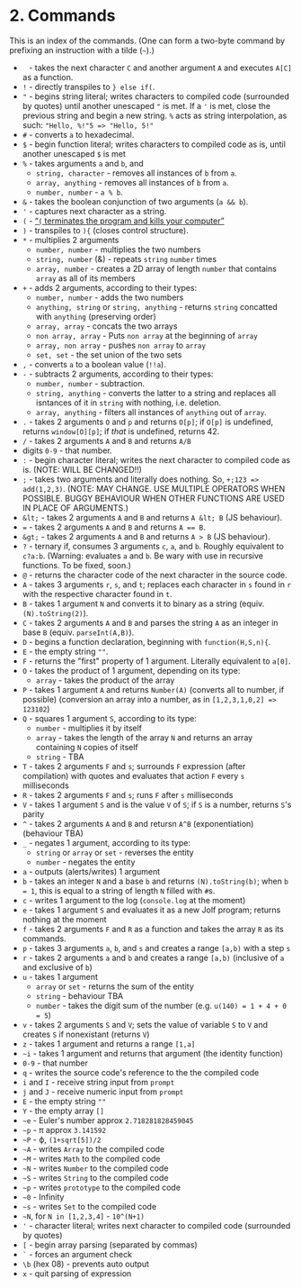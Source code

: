 # 2. Commands
This is an index of the commands.
(One can form a two-byte command by prefixing an instruction with a tilde (`~`).)

 * ` ` - takes the next character `C` and another argument `A` and executes `A[C]` as a function.
 * `!` - directly transpiles to `} else if(`.
 * `"` - begins string literal; writes characters to compiled code (surrounded by quotes) until another unescaped `"` is met. If a `'` is met, close the previous string and begin a new string. `%` acts as string interpolation, as such: `"Hello, %!"5 => "Hello, 5!"`
 * `#` - converts `a` to hexadecimal.
 * `$` - begin function literal; writes characters to compiled code as is, until another unescaped `$` is met
 * `%` - takes arguments `a` and `b`, and
   * `string, character` - removes all instances of `b` from `a`.
   * `array, anything` - removes all instances of `b` from `a`.
   * `number, number` - `a % b`.
 * `&` - takes the boolean conjunction of two arguments (`a && b`).
 * `'` - captures next character as a string.
 * `(` - [“`(` terminates the program and kills your computer”](http://chat.stackexchange.com/transcript/message/25961158#25961158)
 * `)` - transpiles to `){` (closes control structure).
 * `*` - multiplies 2 arguments
   * `number, number` - multiplies the two numbers
   * `string, number` (&) - repeats `string` `number` times
   * `array, number` - creates a 2D array of length `number` that contains `array` as all of its members
 * `+` - adds 2 arguments, according to their types:
   * `number, number` - adds the two numbers
   * `anything, string` or `string, anything` - returns `string` concatted with `anything` (preserving order)
   * `array, array` - concats the two arrays
   * `non array, array` - Puts `non array` at the beginning of `array`
   * `array, non array` - pushes `non array` to `array`
   * `set, set` - the set union of the two sets
 * `,` - converts `a` to a boolean value (`!!a`).
 * `-` - subtracts 2 arguments, according to their types:
   * `number, number` - subtraction.
   * `string, anything` - converts the latter to a string and replaces all isntances of it in `string` with nothing, i.e. deletion.
   * `array, anything` - filters all instances of `anything` out of `array`.
 * `.` - takes 2 arguments `O` and `p` and returns `O[p]`; if `O[p]` is undefined, returns `window[O][p]`; if _that_ is undefined, returns 42.
 * `/` - takes 2 arguments `A` and `B` and returns `A/B`
 * digits `0-9` - that number.
 * `:` - begin character literal; writes the next character to compiled code as is. (NOTE: WILL BE CHANGED!!)
 * `;` - takes two arguments and literally does nothing. So, `+;123 => add(1,2,3)`. (NOTE: MAY CHANGE. USE MULTIPLE OPERATORS WHEN POSSIBLE. BUGGY BEHAVIOUR WHEN OTHER FUNCTIONS ARE USED IN PLACE OF ARGUMENTS.)
 * `&lt;` - takes 2 arguments `A` and `B` and returns `A &lt; B` (JS behaviour).
 * `=` - takes 2 arguments `A` and `B` and returns `A == B`.
 * `&gt;` - takes 2 arguments `A` and `B` and returns `A > B` (JS behaviour).
 * `?` - ternary if, consumes 3 arguments `c`, `a`, and `b`. Roughly equivalent to `c?a:b`. (Warning: evaluates `a` and `b`. Be wary with use in recursive functions. To be fixed, soon.)
 * `@` - returns the character code of the next character in the source code.
 * `A` - takes 3 arguments `r`, `s`, and `t`; replaces each character in `s` found in `r` with the respective character found in `t`.
 * `B` - takes 1 argument `N` and converts it to binary as a string (equiv. `(N).toString(2)`).
 * `C` - takes 2 arguments `A` and `B` and parses the string `A` as an integer in base `B` (equiv. `parseInt(A,B)`).
 * `D` - begins a function declaration, beginning with `function(H,S,n){`.
 * `E` - the empty string `""`.
 * `F` - returns the "first" property of 1 argument. Literally equivalent to `a[0]`. 
 * `O` - takes the product of 1 argument, depending on its type:
   * `array` - takes the product of the array
 * `P` - takes 1 argument `A` and returns `Number(A)` (converts all to number, if possible) (conversion an array into a number, as in `[1,2,3,1,0,2] => 123102`)
 * `Q` - squares 1 argument `S`, according to its type:
   * `number` - multiplies it by itself
   * `array` - takes the length of the array `N` and returns an array containing `N` copies of itself
   * `string` - TBA
 * `T` - takes 2 arguments `F` and `s`; surrounds `F` expression (after compilation) with quotes and evaluates that action `F` every `s` milliseconds
 * `R` - takes 2 arguments `F` and `s`; runs `F` after `s` milliseconds
 * `V` - takes 1 argument `S` and is the value `V` of `S`; if `S` is a number, returns `S`'s parity
 * `^` - takes 2 arguments `A` and `B` and retursn `A^B` (exponentiation) (behaviour TBA)
 * `_` - negates 1 argument, according to its type:
   * `string` or `array` or `set` - reverses the entity
   * `number` - negates the entity
 * `a` - outputs (alerts/writes) 1 argument
 * `b` - takes an integer `N` and a base `b` and returns `(N).toString(b)`; when `b = 1`, this is equal to a string of length `N` filled with `#`s.
 * `c` - writes 1 argument to the log (`console.log` at the moment)
 * `e` - takes 1 argument `S` and evaluates it as a new Jolf program; returns nothing at the moment
 * `f` - takes 2 arguments `F` and `R` as a function and takes the array `R` as its commands.
 * `p` - takes 3 arguments `a`, `b`, and `s` and creates a range `[a,b)` with a step `s`
 * `r` - takes 2 arguments `a` and `b` and creates a range `[a,b)` (inclusive of `a` and exclusive of `b`)
 * `u` - takes 1 argument
   * `array` or `set` - returns the sum of the entity
   * `string` - behaviour TBA
   * `number` - takes the digit sum of the number (e.g. `u(140) = 1 + 4 + 0 = 5`)
 * `v` - takes 2 arguments `S` and `V`; sets the value of variable `S` to `V` and creates `S` if nonexistant (returns `V`)
 * `z` - takes 1 argument and returns a range `[1,a]`
 * `~i` - takes 1 argument and returns that argument (the identity function)
 * `0-9` - that number
 * `q` - writes the source code's reference to the the compiled code
 * `i` and `I` - receive string input from `prompt`
 * `j` and `J` - receive numeric input from `prompt`
 * `E` - the empty string `""`
 * `Y` - the empty array `[]`
 * `~e` - Euler's number approx `2.718281828459045`
 * `~p` - &pi; approx `3.141592`
 * `~P` - &varphi;, `(1+sqrt[5])/2`
 * `~A` - writes `Array` to the compiled code
 * `~M` - writes `Math` to the compiled code
 * `~N` - writes `Number` to the compiled code
 * `~S` - writes `String` to the compiled code
 * `~p` - writes `prototype` to the compiled code
 * `~0` - Infinity
 * `~s` - writes `Set` to the compiled code
 * `~N`, for `N in [1,2,3,4]` - `10^(N+1)`
 * `'` - character literal; writes next character to compiled code (surrounded by quotes)
 * `[` - begin array parsing (separated by commas)
 * `` ` `` - forces an argument check
 * `\b` (hex 08) - prevents auto output
 * `x` - quit parsing of expression
